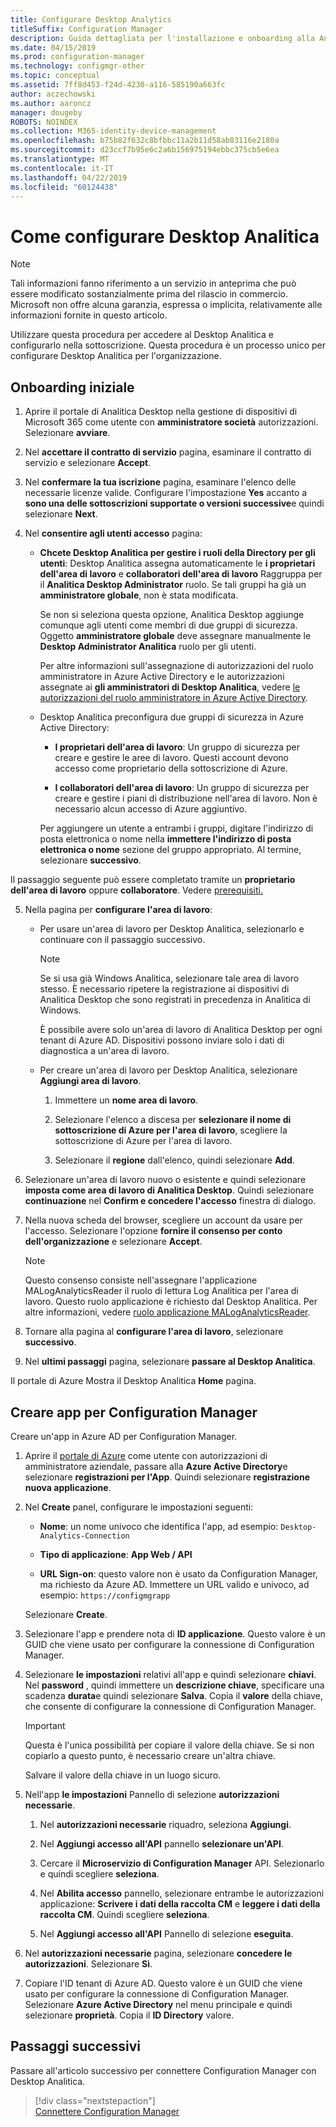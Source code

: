 ```yaml
---
title: Configurare Desktop Analytics
titleSuffix: Configuration Manager
description: Guida dettagliata per l'installazione e onboarding alla Analitica Desktop.
ms.date: 04/15/2019
ms.prod: configuration-manager
ms.technology: configmgr-other
ms.topic: conceptual
ms.assetid: 7ff8d453-f24d-4230-a116-585190a663fc
author: aczechowski
ms.author: aaroncz
manager: dougeby
ROBOTS: NOINDEX
ms.collection: M365-identity-device-management
ms.openlocfilehash: b75b82f632c8bfbbc11a2b11d58ab83116e2180a
ms.sourcegitcommit: d23ccf7b95e6c2a6b156975194ebbc375cb5e6ea
ms.translationtype: MT
ms.contentlocale: it-IT
ms.lasthandoff: 04/22/2019
ms.locfileid: "60124438"
---
```

# <a name="how-to-set-up-desktop-analytics"></a>Come configurare Desktop Analitica

> [!Note]  
> Tali informazioni fanno riferimento a un servizio in anteprima che può essere modificato sostanzialmente prima del rilascio in commercio. Microsoft non offre alcuna garanzia, espressa o implicita, relativamente alle informazioni fornite in questo articolo.  

Utilizzare questa procedura per accedere al Desktop Analitica e configurarlo nella sottoscrizione. Questa procedura è un processo unico per configurare Desktop Analitica per l'organizzazione.  



## <a name="initial-onboarding"></a>Onboarding iniziale

1. Aprire il portale di Analitica Desktop nella gestione di dispositivi di Microsoft 365 come utente con **amministratore società** autorizzazioni. Selezionare **avviare**.  

2. Nel **accettare il contratto di servizio** pagina, esaminare il contratto di servizio e selezionare **Accept**.  

3. Nel **confermare la tua iscrizione** pagina, esaminare l'elenco delle necessarie licenze valide. Configurare l'impostazione **Yes** accanto a **sono una delle sottoscrizioni supportate o versioni successive**e quindi selezionare **Next**.  

4. Nel **consentire agli utenti accesso** pagina:

    - **Chcete Desktop Analitica per gestire i ruoli della Directory per gli utenti**: Desktop Analitica assegna automaticamente le **i proprietari dell'area di lavoro** e **collaboratori dell'area di lavoro** Raggruppa per il **Analitica Desktop Administrator** ruolo. Se tali gruppi ha già un **amministratore globale**, non è stata modificata.  

        Se non si seleziona questa opzione, Analitica Desktop aggiunge comunque agli utenti come membri di due gruppi di sicurezza. Oggetto **amministratore globale** deve assegnare manualmente le **Desktop Administrator Analitica** ruolo per gli utenti.  

        Per altre informazioni sull'assegnazione di autorizzazioni del ruolo amministratore in Azure Active Directory e le autorizzazioni assegnate ai **gli amministratori di Desktop Analitica**, vedere [le autorizzazioni del ruolo amministratore in Azure Active Directory](https://docs.microsoft.com/azure/active-directory/users-groups-roles/directory-assign-admin-roles).  

    - Desktop Analitica preconfigura due gruppi di sicurezza in Azure Active Directory:  

        - **I proprietari dell'area di lavoro**: Un gruppo di sicurezza per creare e gestire le aree di lavoro. Questi account devono accesso come proprietario della sottoscrizione di Azure.  

        - **I collaboratori dell'area di lavoro**: Un gruppo di sicurezza per creare e gestire i piani di distribuzione nell'area di lavoro. Non è necessario alcun accesso di Azure aggiuntivo.  

        Per aggiungere un utente a entrambi i gruppi, digitare l'indirizzo di posta elettronica o nome nella **immettere l'indirizzo di posta elettronica o nome** sezione del gruppo appropriato. Al termine, selezionare **successivo**.

Il passaggio seguente può essere completato tramite un **proprietario dell'area di lavoro** oppure **collaboratore**. Vedere [prerequisiti.](/sccm/desktop-analytics/overview#prerequisites) 

5. Nella pagina per **configurare l'area di lavoro**:  

    - Per usare un'area di lavoro per Desktop Analitica, selezionarlo e continuare con il passaggio successivo.  

        > [!Note]  
        > Se si usa già Windows Analitica, selezionare tale area di lavoro stesso. È necessario ripetere la registrazione ai dispositivi di Analitica Desktop che sono registrati in precedenza in Analitica di Windows.
        >
        > È possibile avere solo un'area di lavoro di Analitica Desktop per ogni tenant di Azure AD. Dispositivi possono inviare solo i dati di diagnostica a un'area di lavoro.  

    - Per creare un'area di lavoro per Desktop Analitica, selezionare **Aggiungi area di lavoro**.  

        1. Immettere un **nome area di lavoro**.<!--do we have any guidance for this name?-->  

        2. Selezionare l'elenco a discesa per **selezionare il nome di sottoscrizione di Azure per l'area di lavoro**, scegliere la sottoscrizione di Azure per l'area di lavoro.  

        3. Selezionare il **regione** dall'elenco, quindi selezionare **Add**.  

6. Selezionare un'area di lavoro nuovo o esistente e quindi selezionare **imposta come area di lavoro di Analitica Desktop**.  Quindi selezionare **continuazione** nel **Confirm e concedere l'accesso** finestra di dialogo.  

7. Nella nuova scheda del browser, scegliere un account da usare per l'accesso. Selezionare l'opzione **fornire il consenso per conto dell'organizzazione** e selezionare **Accept**.  

    > [!Note]  
    > Questo consenso consiste nell'assegnare l'applicazione MALogAnalyticsReader il ruolo di lettura Log Analitica per l'area di lavoro. Questo ruolo applicazione è richiesto dal Desktop Analitica. Per altre informazioni, vedere [ruolo applicazione MALogAnalyticsReader](/sccm/desktop-analytics/troubleshooting#bkmk_MALogAnalyticsReader).  

8. Tornare alla pagina al **configurare l'area di lavoro**, selezionare **successivo**.  

9. Nel **ultimi passaggi** pagina, selezionare **passare al Desktop Analitica**.

Il portale di Azure Mostra il Desktop Analitica **Home** pagina.



## <a name="create-app-for-configuration-manager"></a>Creare app per Configuration Manager

Creare un'app in Azure AD per Configuration Manager.

1. Aprire il [portale di Azure](http://portal.azure.com) come utente con autorizzazioni di amministratore aziendale, passare alla **Azure Active Directory**e selezionare **registrazioni per l'App**. Quindi selezionare **registrazione nuova applicazione**.  

2. Nel **Create** panel, configurare le impostazioni seguenti:  

    - **Nome**: un nome univoco che identifica l'app, ad esempio: `Desktop-Analytics-Connection`  

    - **Tipo di applicazione**: **App Web / API**  

    - **URL Sign-on**: questo valore non è usato da Configuration Manager, ma richiesto da Azure AD. Immettere un URL valido e univoco, ad esempio: `https://configmgrapp`  
  
   Selezionare **Create**.  

3. Selezionare l'app e prendere nota di **ID applicazione**. Questo valore è un GUID che viene usato per configurare la connessione di Configuration Manager.  

4. Selezionare **le impostazioni** relativi all'app e quindi selezionare **chiavi**. Nel **password** , quindi immettere un **descrizione chiave**, specificare una scadenza **durata**e quindi selezionare **Salva**. Copia il **valore** della chiave, che consente di configurare la connessione di Configuration Manager.

    > [!Important]  
    > Questa è l'unica possibilità per copiare il valore della chiave. Se si non copiarlo a questo punto, è necessario creare un'altra chiave.  
    >
    > Salvare il valore della chiave in un luogo sicuro.  

5. Nell'app **le impostazioni** Pannello di selezione **autorizzazioni necessarie**.  

    1. Nel **autorizzazioni necessarie** riquadro, seleziona **Aggiungi**.  

    2. Nel **Aggiungi accesso all'API** pannello **selezionare un'API**.  

    3. Cercare il **Microservizio di Configuration Manager** API. Selezionarlo e quindi scegliere **seleziona**.  

    4. Nel **Abilita accesso** pannello, selezionare entrambe le autorizzazioni applicazione: **Scrivere i dati della raccolta CM** e **leggere i dati della raccolta CM**. Quindi scegliere **seleziona**.  

    5. Nel **Aggiungi accesso all'API** Pannello di selezione **eseguita**.  

6. Nel **autorizzazioni necessarie** pagina, selezionare **concedere le autorizzazioni**. Selezionare **Sì**.  

7. Copiare l'ID tenant di Azure AD. Questo valore è un GUID che viene usato per configurare la connessione di Configuration Manager. Selezionare **Azure Active Directory** nel menu principale e quindi selezionare **proprietà**. Copia il **ID Directory** valore.  



## <a name="next-steps"></a>Passaggi successivi

Passare all'articolo successivo per connettere Configuration Manager con Desktop Analitica.
> [!div class="nextstepaction"]  
> [Connettere Configuration Manager](/sccm/desktop-analytics/connect-configmgr)  
